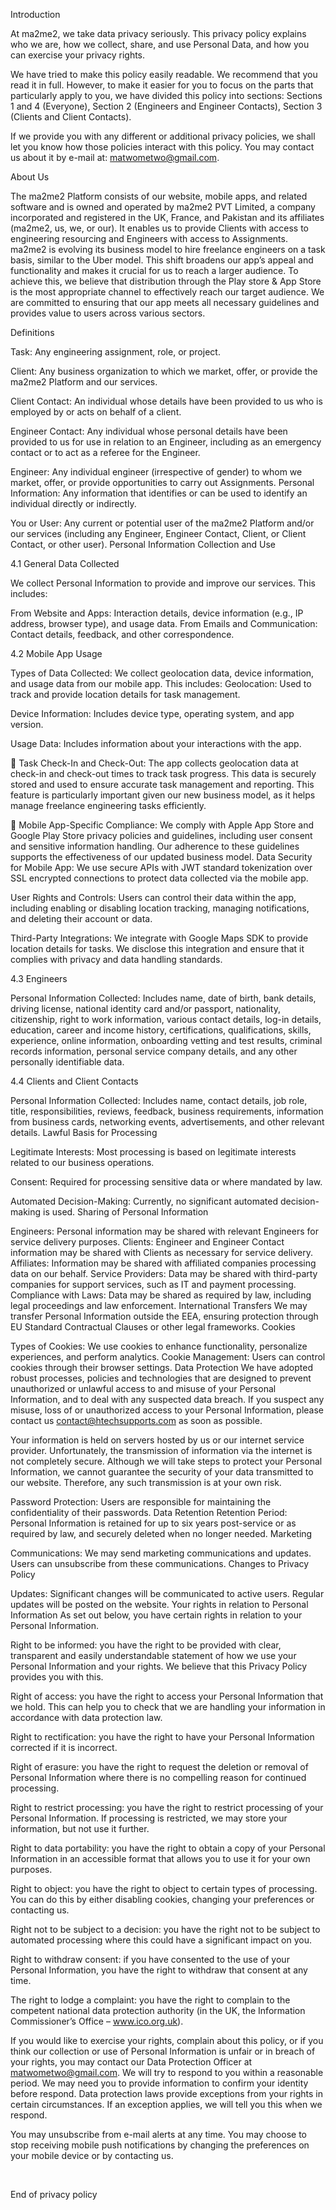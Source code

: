 Introduction

At ma2me2, we take data privacy seriously. This privacy policy explains who we are, how we collect, share, and use Personal Data, and how you can exercise your privacy rights.

We have tried to make this policy easily readable. We recommend that you read it in full. However, to make it easier for you to focus on the parts that particularly apply to you, we have divided this policy into sections: Sections 1 and 4 (Everyone), Section 2 (Engineers and Engineer Contacts), Section 3 (Clients and Client Contacts).

If we provide you with any different or additional privacy policies, we shall let you know how those policies interact with this policy. You may contact us about it by e-mail at: matwometwo@gmail.com.

About Us

The ma2me2 Platform consists of our website, mobile apps, and related software and is owned and operated by ma2me2 PVT Limited, a company incorporated and registered in the UK, France, and Pakistan and its affiliates (ma2me2, us, we, or our). It enables us to provide Clients with access to engineering resourcing and Engineers with access to Assignments. ma2me2 is evolving its business model to hire freelance engineers on a task basis, similar to the Uber model. This shift broadens our app’s appeal and functionality and makes it crucial for us to reach a larger audience. To achieve this, we believe that distribution through the Play store & App Store is the most appropriate channel to effectively reach our target audience. We are committed to ensuring that our app meets all necessary guidelines and provides value to users across various sectors.

Definitions

Task: Any engineering assignment, role, or project.

Client: Any business organization to which we market, offer, or provide the ma2me2 Platform and our services.

Client Contact: An individual whose details have been provided to us who is employed by or acts on behalf of a client.

Engineer Contact: Any individual whose personal details have been provided to us for use in relation to an Engineer, including as an emergency contact or to act as a referee for the Engineer.

Engineer: Any individual engineer (irrespective of gender) to whom we market, offer, or provide opportunities to carry out Assignments.
Personal Information: Any information that identifies or can be used to identify an individual directly or indirectly.

You or User: Any current or potential user of the ma2me2 Platform and/or our services (including any Engineer, Engineer Contact, Client, or Client Contact, or other user).
Personal Information Collection and Use

4.1 General Data Collected

We collect Personal Information to provide and improve our services. This includes:

From Website and Apps: Interaction details, device information (e.g., IP address, browser type), and usage data.
From Emails and Communication: Contact details, feedback, and other correspondence.

4.2 Mobile App Usage

Types of Data Collected: We collect geolocation data, device information, and usage data from our mobile app. This includes:
Geolocation: Used to track and provide location details for task management.

Device Information: Includes device type, operating system, and app version.

Usage Data: Includes information about your interactions with the app.

  Task Check-In and Check-Out: The app collects geolocation data at check-in and check-out times to track task progress. This data is securely stored and used to ensure accurate task management and reporting. This feature is particularly important given our new business model, as it helps manage freelance engineering tasks efficiently.

  Mobile App-Specific Compliance: We comply with Apple App Store and Google Play Store privacy policies and guidelines, including user consent and sensitive information handling. Our adherence to these guidelines supports the effectiveness of our updated business model.
Data Security for Mobile App: We use secure APIs with JWT standard tokenization over SSL encrypted connections to protect data collected via the mobile app.

User Rights and Controls: Users can control their data within the app, including enabling or disabling location tracking, managing notifications, and deleting their account or data.

Third-Party Integrations: We integrate with Google Maps SDK to provide location details for tasks. We disclose this integration and ensure that it complies with privacy and data handling standards.

4.3 Engineers

Personal Information Collected: Includes name, date of birth, bank details, driving license, national identity card and/or passport, nationality, citizenship, right to work information, various contact details, log-in details, education, career and income history, certifications, qualifications, skills, experience, online information, onboarding vetting and test results, criminal records information, personal service company details, and any other personally identifiable data.

4.4 Clients and Client Contacts

Personal Information Collected: Includes name, contact details, job role, title, responsibilities, reviews, feedback, business requirements, information from business cards, networking events, advertisements, and other relevant details.
Lawful Basis for Processing

Legitimate Interests: Most processing is based on legitimate interests related to our business operations.

Consent: Required for processing sensitive data or where mandated by law.

Automated Decision-Making: Currently, no significant automated decision-making is used.
Sharing of Personal Information

Engineers: Personal information may be shared with relevant Engineers for service delivery purposes.
Clients: Engineer and Engineer Contact information may be shared with Clients as necessary for service delivery.
Affiliates: Information may be shared with affiliated companies processing data on our behalf.
Service Providers: Data may be shared with third-party companies for support services, such as IT and payment processing.
Compliance with Laws: Data may be shared as required by law, including legal proceedings and law enforcement.
International Transfers
We may transfer Personal Information outside the EEA, ensuring protection through EU Standard Contractual Clauses or other legal frameworks.
Cookies

Types of Cookies: We use cookies to enhance functionality, personalize experiences, and perform analytics.
Cookie Management: Users can control cookies through their browser settings.
Data Protection
We have adopted robust processes, policies and technologies that are designed to prevent unauthorized or unlawful access to and misuse of your Personal Information, and to deal with any suspected data breach. If you suspect any misuse, loss of or unauthorized access to your Personal Information, please contact us contact@htechsupports.com as soon as possible.

Your information is held on servers hosted by us or our internet service provider. Unfortunately, the transmission of information via the internet is not completely secure. Although we will take steps to protect your Personal Information, we cannot guarantee the security of your data transmitted to our website. Therefore, any such transmission is at your own risk.

Password Protection: Users are responsible for maintaining the confidentiality of their passwords.
Data Retention
Retention Period: Personal Information is retained for up to six years post-service or as required by law, and securely deleted when no longer needed.
Marketing

Communications: We may send marketing communications and updates. Users can unsubscribe from these communications.
Changes to Privacy Policy

Updates: Significant changes will be communicated to active users. Regular updates will be posted on the website.
Your rights in relation to Personal Information
As set out below, you have certain rights in relation to your Personal Information.

Right to be informed: you have the right to be provided with clear, transparent and easily understandable statement of how we use your Personal Information and your rights. We believe that this Privacy Policy provides you with this.

Right of access: you have the right to access your Personal Information that we hold. This can help you to check that we are handling your information in accordance with data protection law.

Right to rectification: you have the right to have your Personal Information corrected if it is incorrect.

Right of erasure: you have the right to request the deletion or removal of Personal Information where there is no compelling reason for continued processing.

Right to restrict processing: you have the right to restrict processing of your Personal Information. If processing is restricted, we may store your information, but not use it further.

Right to data portability: you have the right to obtain a copy of your Personal Information in an accessible format that allows you to use it for your own purposes.

Right to object: you have the right to object to certain types of processing. You can do this by either disabling cookies, changing your preferences or contacting us.

Right not to be subject to a decision: you have the right not to be subject to automated processing where this could have a significant impact on you.

Right to withdraw consent: if you have consented to the use of your Personal Information, you have the right to withdraw that consent at any time.

The right to lodge a complaint: you have the right to complain to the competent national data protection authority (in the UK, the Information Commissioner’s Office – www.ico.org.uk).

If you would like to exercise your rights, complain about this policy, or if you think our collection or use of Personal Information is unfair or in breach of your rights, you may contact our Data Protection Officer at matwometwo@gmail.com. We will try to respond to you within a reasonable period. We may need you to provide information to confirm your identity before respond. Data protection laws provide exceptions from your rights in certain circumstances. If an exception applies, we will tell you this when we respond.

You may unsubscribe from e-mail alerts at any time. You may choose to stop receiving mobile push notifications by changing the preferences on your mobile device or by contacting us.

‍

End of privacy policy
